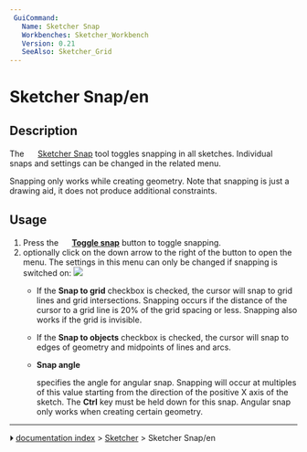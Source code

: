 ```yaml
---
 GuiCommand:
   Name: Sketcher Snap
   Workbenches: Sketcher_Workbench
   Version: 0.21
   SeeAlso: Sketcher_Grid
---
```


# Sketcher Snap/en

## Description

The <img alt="" src=images/Sketcher_Snap.svg  style="width:16px;"> [Sketcher Snap](Sketcher_Snap.md) tool toggles snapping in all sketches. Individual snaps and settings can be changed in the related menu.

Snapping only works while creating geometry. Note that snapping is just a drawing aid, it does not produce additional constraints.

## Usage

1.  Press the **<img src="images/Sketcher_Snap.svg" width=16px> [Toggle snap](Sketcher_Snap.md)** button to toggle snapping.
2.  optionally click on the down arrow to the right of the button to open the menu. The settings in this menu can only be changed if snapping is switched on:
    ![](images/Sketcher_Snap_Menu.png )
    -   If the **Snap to grid** checkbox is checked, the cursor will snap to grid lines and grid intersections. Snapping occurs if the distance of the cursor to a grid line is 20% of the grid spacing or less. Snapping also works if the grid is invisible.

    -   If the **Snap to objects** checkbox is checked, the cursor will snap to edges of geometry and midpoints of lines and arcs.

    -   
        **Snap angle**
        
        specifies the angle for angular snap. Snapping will occur at multiples of this value starting from the direction of the positive X axis of the sketch. The **Ctrl** key must be held down for this snap. Angular snap only works when creating certain geometry.



---
⏵ [documentation index](../README.md) > [Sketcher](Sketcher_Workbench.md) > Sketcher Snap/en
